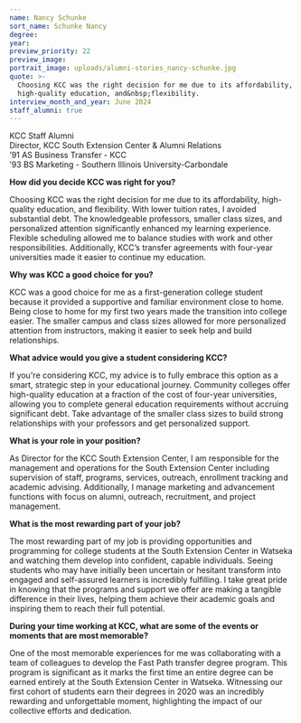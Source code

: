 ```yaml
---
name: Nancy Schunke
sort_name: Schunke Nancy
degree:
year:
preview_priority: 22
preview_image:
portrait_image: uploads/alumni-stories_nancy-schunke.jpg
quote: >-
  Choosing KCC was the right decision for me due to its affordability,
  high-quality education, and&nbsp;flexibility.
interview_month_and_year: June 2024
staff_alumni: true
---
```


KCC Staff Alumni<br>
Director, KCC South Extension Center & Alumni Relations<br>
’91 AS Business Transfer - KCC<br>
’93 BS Marketing - Southern Illinois University-Carbondale<br>

**How did you decide KCC was right for you?**

Choosing KCC was the right decision for me due to its affordability, high-quality education, and flexibility. With lower tuition rates, I avoided substantial debt. The knowledgeable professors, smaller class sizes, and personalized attention significantly enhanced my learning experience. Flexible scheduling allowed me to balance studies with work and other responsibilities. Additionally, KCC’s transfer agreements with four-year universities made it easier to continue my education. 

**Why was KCC a good choice for you?**

KCC was a good choice for me as a first-generation college student because it provided a supportive and familiar environment close to home. Being close to home for my first two years made the transition into college easier. The smaller campus and class sizes allowed for more personalized attention from instructors, making it easier to seek help and build relationships. 

**What advice would you give a student considering KCC?**

If you're considering KCC, my advice is to fully embrace this option as a smart, strategic step in your educational journey. Community colleges offer high-quality education at a fraction of the cost of four-year universities, allowing you to complete general education requirements without accruing significant debt. Take advantage of the smaller class sizes to build strong relationships with your professors and get personalized support.

**What is your role in your position?**

As Director for the KCC South Extension Center, I am responsible for the management and operations for the South Extension Center including supervision of staff, programs, services, outreach, enrollment tracking and academic advising. Additionally, I manage marketing and advancement functions with focus on alumni, outreach, recruitment, and project management. 

**What is the most rewarding part of your job?**

The most rewarding part of my job is providing opportunities and programming for college students at the South Extension Center in Watseka and watching them develop into confident, capable individuals. Seeing students who may have initially been uncertain or hesitant transform into engaged and self-assured learners is incredibly fulfilling. I take great pride in knowing that the programs and support we offer are making a tangible difference in their lives, helping them achieve their academic goals and inspiring them to reach their full potential.

**During your time working at KCC, what are some of the events or moments that are most memorable?**

One of the most memorable experiences for me was collaborating with a team of colleagues to develop the Fast Path transfer degree program. This program is significant as it marks the first time an entire degree can be earned entirely at the South Extension Center in Watseka. Witnessing our first cohort of students earn their degrees in 2020 was an incredibly rewarding and unforgettable moment, highlighting the impact of our collective efforts and dedication.
